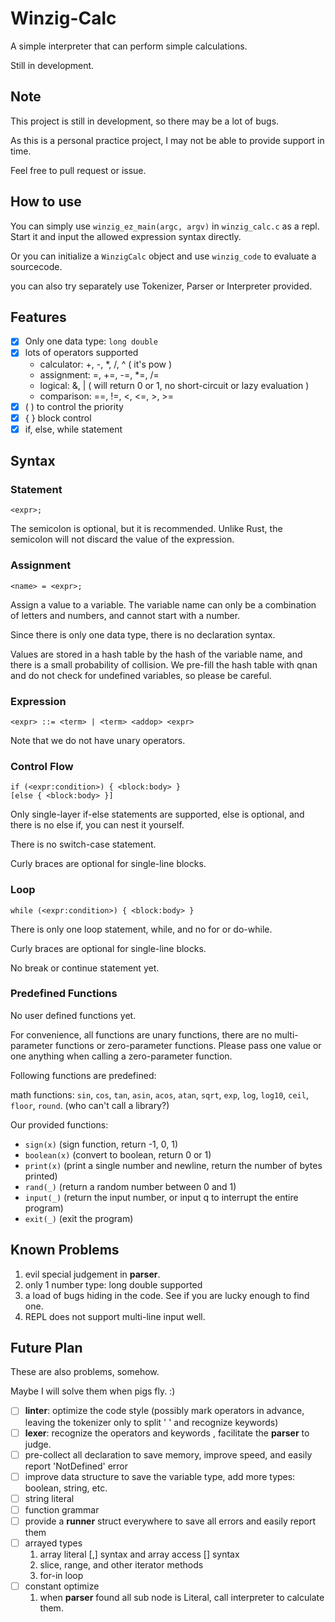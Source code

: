 # Winzig-Calc

A simple interpreter that can perform simple calculations. 

Still in development.

## Note

This project is still in development, so there may be a lot of bugs.

As this is a personal practice project, I may not be able to provide support in time.

Feel free to pull request or issue.

## How to use

You can simply use `winzig_ez_main(argc, argv)` in `winzig_calc.c` as a repl. Start it and input the allowed expression syntax directly.

Or you can initialize a `WinzigCalc` object and use `winzig_code` to evaluate a sourcecode.

you can also try separately use Tokenizer, Parser or Interpreter provided.

## Features

- [x] Only one data type: `long double`
- [x] lots of operators supported 
  * calculator:   +, -, *, /, ^ ( it's pow )
  * assignment:   =, +=, -=, *=, /=
  * logical:      &, | ( will return 0 or 1, no short-circuit or lazy evaluation )
  * comparison:   ==, !=, <, <=, >, >=
- [x] ( ) to control the priority
- [x] { } block control
- [x] if, else, while statement

## Syntax

### Statement

```
<expr>;
```

The semicolon is optional, but it is recommended. Unlike Rust, the semicolon will not discard the value of the expression.

### Assignment

```
<name> = <expr>;
```

Assign a value to a variable. The variable name can only be a combination of letters and numbers, and cannot start with a number.

Since there is only one data type, there is no declaration syntax.

Values are stored in a hash table by the hash of the variable name, and there is a small probability of collision. We pre-fill the hash table with qnan and do not check for undefined variables, so please be careful.

### Expression

```
<expr> ::= <term> | <term> <addop> <expr>
```

Note that we do not have unary operators.

### Control Flow

```
if (<expr:condition>) { <block:body> }
[else { <block:body> }]
```

Only single-layer if-else statements are supported, else is optional, and there is no else if, you can nest it yourself.

There is no switch-case statement.

Curly braces are optional for single-line blocks.

### Loop

```
while (<expr:condition>) { <block:body> }
```

There is only one loop statement, while, and no for or do-while.

Curly braces are optional for single-line blocks.

No break or continue statement yet.

### Predefined Functions

No user defined functions yet.

For convenience, all functions are unary functions, there are no multi-parameter functions or zero-parameter functions. 
Please pass one value or one anything when calling a zero-parameter function.

Following functions are predefined:

math functions: `sin`, `cos`, `tan`, `asin`, `acos`, `atan`, `sqrt`, `exp`, `log`, `log10`, `ceil`, `floor`, `round`. (who can't call a library?)

Our provided functions:

- `sign(x)` (sign function, return -1, 0, 1)
- `boolean(x)` (convert to boolean, return 0 or 1)
- `print(x)` (print a single number and newline, return the number of bytes printed)
- `rand(_)` (return a random number between 0 and 1)
- `input(_)` (return the input number, or input q to interrupt the entire program)
- `exit(_)` (exit the program)

## Known Problems

1. evil special judgement in **parser**.
2. only 1 number type: long double supported
3. a load of bugs hiding in the code. See if you are lucky enough to find one.
4. REPL does not support multi-line input well.

## Future Plan

These are also problems, somehow.

Maybe I will solve them when pigs fly. :)
- [ ] **linter**: optimize the code style (possibly mark operators in advance,
  leaving the tokenizer only to split ' ' and recognize keywords)
- [ ] **lexer**: recognize the operators and keywords , facilitate the **parser** to judge.
- [ ] pre-collect all declaration to save memory, improve speed, and easily report 'NotDefined' error
- [ ] improve data structure to save the variable type, add more types: boolean, string, etc.
- [ ] string literal
- [ ] function grammar
- [ ] provide a **runner** struct everywhere to save all errors and easily report them
- [ ] arrayed types
  1. array literal [,] syntax and array access [] syntax
  2. slice, range, and other iterator methods
  3. for-in loop
- [ ] constant optimize
  1. when **parser** found all sub node is Literal, call interpreter to calculate them.
